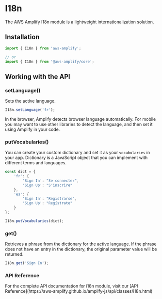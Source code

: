 --- 
---
# I18n

The AWS Amplify I18n module is a lightweight internationalization solution.

## Installation

```javascript
import { I18n } from 'aws-amplify';

// or 
import { I18n } from '@aws-amplify/core';
```

## Working with the API

### setLanguage()

Sets the active language.

```javascript
I18n.setLanguage('fr');
```

<p class="callout callout--info">
In the browser, Amplify detects browser language automatically. For mobile you may want to use other libraries to detect the language, and then set it using Amplify in your code.
</p>

### putVocabularies()

You can create your custom dictionary and set it as your `vocabularies` in your app. Dictionary is a JavaScript object that you can implement with different terms and languages.

```javascript
const dict = {
    'fr': {
        'Sign In': "Se connecter",
        'Sign Up': "S'inscrire"
    },
    'es': {
        'Sign In': "Registrarse",
        'Sign Up': "Regístrate"
    }
};

I18n.putVocabularies(dict);
```

### get()

Retrieves a phrase from the dictionary for the active language. If the phrase does not have an entry in the dictionary, the original parameter value will be returned.

```javascript
I18n.get('Sign In');
```

### API Reference

<p class="callout callout--info">
For the complete API documentation for i18n module, visit our [API Reference](https://aws-amplify.github.io/amplify-js/api/classes/i18n.html)
</p>